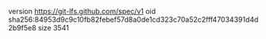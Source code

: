 version https://git-lfs.github.com/spec/v1
oid sha256:84953d9c9c10fb82febef57d8a0de1cd323c70a52c2fff47034391d4d2b9f5e8
size 3541
